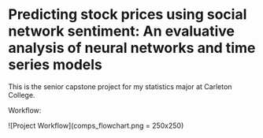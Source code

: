 
# Predicting stock prices using social network sentiment: An evaluative analysis of neural networks and time series models

This is the senior capstone project for my statistics major at Carleton College.

Workflow: 

![Project Workflow](comps_flowchart.png = 250x250)
